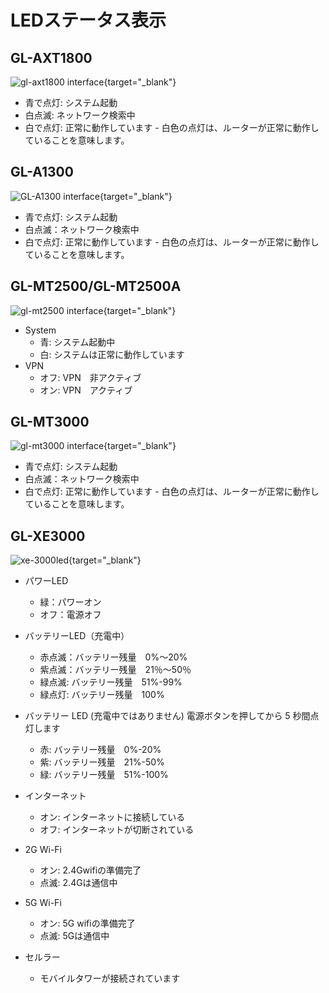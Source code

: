 # LEDステータス表示

## GL-AXT1800

![gl-axt1800 interface](https://static.gl-inet.com/docs/router/en/4/user_guide/gl-axt1800/hardware_info/gl-axt1800_interface.jpg){target="_blank"}

- 青で点灯:  システム起動
- 白点滅: ネットワーク検索中
- 白で点灯: 正常に動作しています - 白色の点灯は、ルーターが正常に動作していることを意味します。

## GL-A1300

![GL-A1300 interface](https://static.gl-inet.com/docs/router/en/4/user_guide/gl-a1300/hardware_info/gl-a1300_interface.jpg){target="_blank"}

- 青で点灯: システム起動
- 白点滅：ネットワーク検索中
- 白で点灯: 正常に動作しています - 白色の点灯は、ルーターが正常に動作していることを意味します。

## GL-MT2500/GL-MT2500A

![gl-mt2500 interface](https://static.gl-inet.com/docs/router/en/4/user_guide/gl-mt2500/hardware_info/mt2500_interface.jpg){target="_blank"}

* System
	* 青: システム起動中
	* 白: システムは正常に動作しています
* VPN
	* オフ: VPN　非アクティブ
	* オン: VPN　アクティブ

## GL-MT3000

![gl-mt3000 interface](https://static.gl-inet.com/docs/router/en/4/user_guide/gl-mt3000/hardware_info/gl-mt3000_interface.jpg){target="_blank"}

- 青で点灯: システム起動
- 白点滅：ネットワーク検索中
- 白で点灯: 正常に動作しています - 白色の点灯は、ルーターが正常に動作していることを意味します。

## GL-XE3000

![xe-3000led](https://static.gl-inet.com/docs/router/en/4/user_guide/gl-xe3000/hardware_info/xe3000led.jpg){target="_blank"}

* パワーLED
	* 緑：パワーオン
	* オフ：電源オフ

* バッテリーLED（充電中）
	* 赤点滅：バッテリー残量　0%～20%
	* 紫点滅：バッテリー残量　21％〜50％
	* 緑点滅: バッテリー残量　51%-99%
	* 緑点灯: バッテリー残量　100%

* バッテリー LED (充電中ではありません) 電源ボタンを押してから 5 秒間点灯します
	* 赤: バッテリー残量　0%-20%
	* 紫: バッテリー残量　21%-50%
	* 緑: バッテリー残量　51%-100%
	
* インターネット
	* オン: インターネットに接続している
	* オフ: インターネットが切断されている

* 2G Wi-Fi
	* オン: 2.4Gwifiの準備完了
	* 点滅: 2.4Gは通信中

* 5G Wi-Fi
	* オン: 5G wifiの準備完了
	* 点滅: 5Gは通信中

* セルラー
	* モバイルタワーが接続されています
